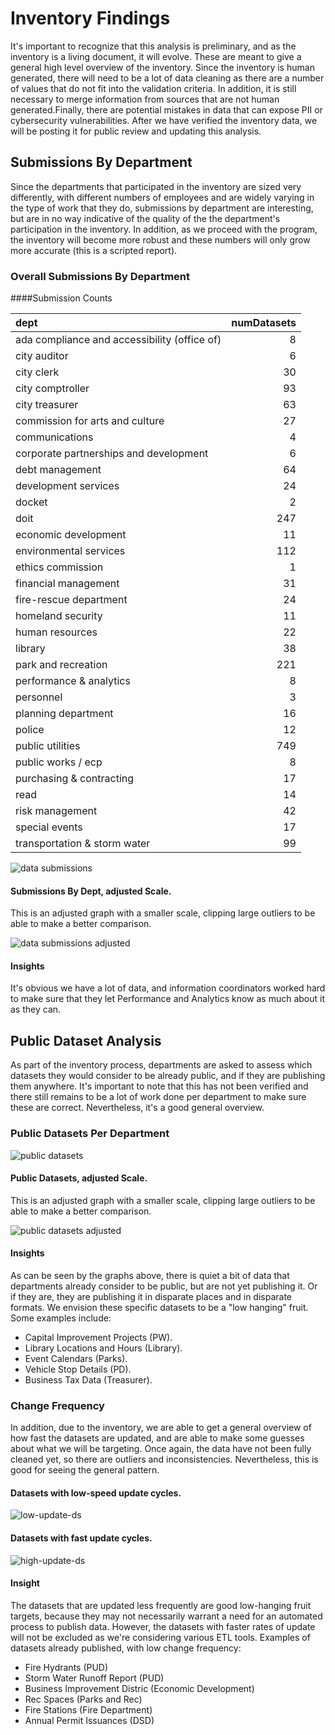# Inventory Findings
It's important to recognize that this analysis is preliminary, and as the inventory is a living document, it will evolve.  These are meant to give a general high level overview of the inventory.  Since the inventory is human generated, there will need to be a lot of data cleaning as there are a number of values that do not fit into the validation criteria.  In addition, it is still necessary to merge information from sources that are not human generated.Finally, there are potential mistakes in data that can expose PII or cybersecurity vulnerabilities.  After we have verified the inventory data, we will be posting it for public review and updating this analysis.

## Submissions By Department
Since the departments that participated in the inventory are sized very differently, with different numbers of employees and are widely varying in the type of work that they do, submissions by department are interesting, but are in no way indicative of the quality of the the department's participation in the inventory.  In addition, as we proceed with the program, the inventory will become more robust and these numbers will only grow more accurate (this is a scripted report).

### Overall Submissions By Department
####Submission Counts

|dept                                         | numDatasets|
|:--------------------------------------------|-----------:|
|ada compliance and accessibility (office of) |           8|
|city auditor                                 |           6|
|city clerk                                   |          30|
|city comptroller                             |          93|
|city treasurer                               |          63|
|commission for arts and culture              |          27|
|communications                               |           4|
|corporate partnerships and development       |           6|
|debt management                              |          64|
|development services                         |          24|
|docket                                       |           2|
|doit                                         |         247|
|economic development                         |          11|
|environmental services                       |         112|
|ethics commission                            |           1|
|financial management                         |          31|
|fire-rescue department                       |          24|
|homeland security                            |          11|
|human resources                              |          22|
|library                                      |          38|
|park and recreation                          |         221|
|performance & analytics                      |           8|
|personnel                                    |           3|
|planning department                          |          16|
|police                                       |          12|
|public utilities                             |         749|
|public works / ecp                           |           8|
|purchasing & contracting                     |          17|
|read                                         |          14|
|risk management                              |          42|
|special events                               |          17|
|transportation & storm water                 |          99|

![data submissions](assets/chart/databydeptg.png) 

#### Submissions By Dept, adjusted Scale.
This is an adjusted graph with a smaller scale, clipping large outliers to be able to make a better comparison.

![data submissions adjusted](assets/chart/databydeptgn.png) 

#### Insights
It's obvious we have a lot of data, and information coordinators worked hard to make sure that they let Performance and Analytics know as much about it as they can.  

## Public Dataset Analysis
As part of the inventory process, departments are asked to assess which datasets they would consider to be already public, and if they are publishing them anywhere.  It's important to note that this has not been verified and there still remains to be a lot of work done per department to make sure these are correct.  Nevertheless, it's a good general overview.

### Public Datasets Per Department

![public datasets](assets/chart/pubdsg.png) 

#### Public Datasets, adjusted Scale.
This is an adjusted graph with a smaller scale, clipping large outliers to be able to make a better comparison.

![public datasets adjusted](assets/chart/pubdsgn.png) 

#### Insights
As can be seen by the graphs above, there is quiet a bit of data that departments already consider to be public, but are not yet publishing it.  Or if they are, they are publishing it in disparate places and in disparate formats.  We envision these specific datasets to be a "low hanging" fruit.  Some examples include: 
* Capital Improvement Projects (PW).
* Library Locations and Hours (Library).
* Event Calendars (Parks).
* Vehicle Stop Details (PD).
* Business Tax Data (Treasurer).

### Change Frequency
In addition, due to the inventory, we are able to get a general overview of how fast the datasets are updated, and are able to make some guesses about what we will be targeting.  Once again, the data have not been fully cleaned yet, so there are outliers and inconsistencies.  Nevertheless, this is good for seeing the general pattern. 

#### Datasets with low-speed update cycles.
![low-update-ds](assets/chart/pubdsc.png) 

#### Datasets with fast update cycles.
![high-update-ds](assets/chart/pubdsco.png) 

#### Insight
The datasets that are updated less frequently are good low-hanging fruit targets, because they may not necessarily warrant a need for an automated process to publish data.  However, the datasets with faster rates of update will not be excluded as we're considering various ETL tools.  Examples of datasets already published, with low change frequency:
* Fire Hydrants (PUD)
* Storm Water Runoff Report (PUD)
* Business Improvement Distric (Economic Development)
* Rec Spaces (Parks and Rec)
* Fire Stations (Fire Department)
* Annual Permit Issuances (DSD)
